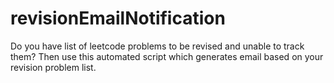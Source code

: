 # revisionEmailNotification
Do you have list of leetcode problems to be revised and unable to track them? Then use this automated script which generates email based on your revision problem list.
